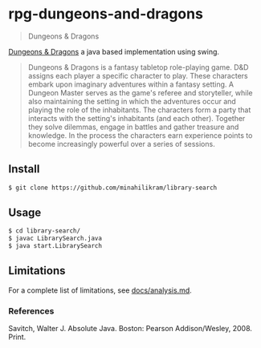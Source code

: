 # rpg-dungeons-and-dragons

> Dungeons & Dragons

[Dungeons & Dragons](https://en.wikipedia.org/wiki/Dungeons_%26_Dragons) a java based implementation using swing.

> Dungeons & Dragons is a fantasy tabletop role-playing game. D&D assigns each player a specific character to play. These characters embark upon imaginary adventures within a fantasy setting. A Dungeon Master serves as the game's referee and storyteller, while also maintaining the setting in which the adventures occur and playing the role of the inhabitants. The characters form a party that interacts with the setting's inhabitants (and each other). Together they solve dilemmas, engage in battles and gather treasure and knowledge. In the process the characters earn experience points to become increasingly powerful over a series of sessions.


## Install

```sh
$ git clone https://github.com/minahilikram/library-search
```

## Usage

```sh
$ cd library-search/
$ javac LibrarySearch.java
$ java start.LibrarySearch
```

## Limitations

For a complete list of limitations, see [docs/analysis.md](https://github.com/minahilikram/library-search/blob/master/docs/analysis.md).

### References

Savitch, Walter J. Absolute Java. Boston: Pearson Addison/Wesley, 2008. Print.
